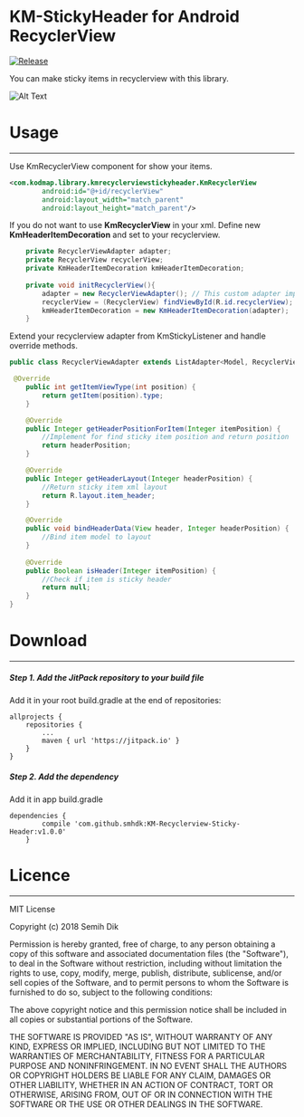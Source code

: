 KM-StickyHeader for Android RecyclerView
=============
[![Release](https://jitpack.io/v/smhdk/KM-Recyclerview-Sticky-Header.svg)](https://jitpack.io/#smhdk/KM-Recyclerview-Sticky-Header "![Release](https://jitpack.io/v/smhdk/KM-Recyclerview-Sticky-Header.svg)")

You can make sticky items in recyclerview with this library.

![Alt Text](https://media.giphy.com/media/1xVc3pqlRbwJIn9ebv/giphy.gif)
# Usage
-------------
Use KmRecyclerView component for show your items. 
```xml
<com.kodmap.library.kmrecyclerviewstickyheader.KmRecyclerView
        android:id="@+id/recyclerView"
        android:layout_width="match_parent"
        android:layout_height="match_parent"/>
```
If you do not want to use **KmRecyclerView** in your xml. Define new **KmHeaderItemDecoration** and set to your recyclerview.
```java
    private RecyclerViewAdapter adapter;
    private RecyclerView recyclerView;
    private KmHeaderItemDecoration kmHeaderItemDecoration;
    
    private void initRecyclerView(){
        adapter = new RecyclerViewAdapter(); // This custom adapter implementing KmStickyListener
        recyclerView = (RecyclerView) findViewById(R.id.recyclerView);
        kmHeaderItemDecoration = new KmHeaderItemDecoration(adapter);
    }
```
Extend your recyclerview adapter from KmStickyListener and handle override methods.
```java
public class RecyclerViewAdapter extends ListAdapter<Model, RecyclerView.ViewHolder> implements KmStickyListener {

 @Override
    public int getItemViewType(int position) {
        return getItem(position).type;
    }

    @Override
    public Integer getHeaderPositionForItem(Integer itemPosition) {
        //Implement for find sticky item position and return position
        return headerPosition;
    }

    @Override
    public Integer getHeaderLayout(Integer headerPosition) {
        //Return sticky item xml layout
        return R.layout.item_header;
    }

    @Override
    public void bindHeaderData(View header, Integer headerPosition) {
        //Bind item model to layout
    }
    
    @Override
    public Boolean isHeader(Integer itemPosition) {
        //Check if item is sticky header
        return null;
    }
}
```

# Download
-------------
##### Step 1. Add the JitPack repository to your build file
Add it in your root build.gradle at the end of repositories:

	allprojects {
		repositories {
			...
			maven { url 'https://jitpack.io' }
		}
	}
##### Step 2. Add the dependency
Add it in app build.gradle
```
dependencies {
		compile 'com.github.smhdk:KM-Recyclerview-Sticky-Header:v1.0.0'
	}
```
  
# Licence
-------------
MIT License

Copyright (c) 2018 Semih Dik

Permission is hereby granted, free of charge, to any person obtaining a copy
of this software and associated documentation files (the "Software"), to deal
in the Software without restriction, including without limitation the rights
to use, copy, modify, merge, publish, distribute, sublicense, and/or sell
copies of the Software, and to permit persons to whom the Software is
furnished to do so, subject to the following conditions:

The above copyright notice and this permission notice shall be included in all
copies or substantial portions of the Software.

THE SOFTWARE IS PROVIDED "AS IS", WITHOUT WARRANTY OF ANY KIND, EXPRESS OR
IMPLIED, INCLUDING BUT NOT LIMITED TO THE WARRANTIES OF MERCHANTABILITY,
FITNESS FOR A PARTICULAR PURPOSE AND NONINFRINGEMENT. IN NO EVENT SHALL THE
AUTHORS OR COPYRIGHT HOLDERS BE LIABLE FOR ANY CLAIM, DAMAGES OR OTHER
LIABILITY, WHETHER IN AN ACTION OF CONTRACT, TORT OR OTHERWISE, ARISING FROM,
OUT OF OR IN CONNECTION WITH THE SOFTWARE OR THE USE OR OTHER DEALINGS IN THE
SOFTWARE.
